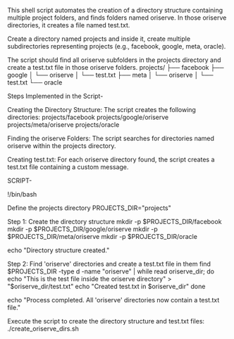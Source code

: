This shell script automates the creation of a directory structure containing multiple project folders, and finds folders named oriserve. In those oriserve directories, it creates a file named test.txt.

Create a directory named projects and inside it, create multiple subdirectories representing projects (e.g., facebook, google, meta, oracle).

The script should find all oriserve subfolders in the projects directory and create a test.txt file in those oriserve folders.
projects/
├── facebook
├── google
│   └── oriserve
│       └── test.txt
├── meta
│   └── oriserve
│       └── test.txt
└── oracle



Steps Implemented in the Script-

Creating the Directory Structure:
The script creates the following directories:
projects/facebook
projects/google/oriserve
projects/meta/oriserve
projects/oracle

Finding the oriserve Folders:
The script searches for directories named oriserve within the projects directory.

Creating test.txt:
For each oriserve directory found, the script creates a test.txt file containing a custom message.

SCRIPT-

!/bin/bash

Define the projects directory
PROJECTS_DIR="projects"

Step 1: Create the directory structure
mkdir -p $PROJECTS_DIR/facebook
mkdir -p $PROJECTS_DIR/google/oriserve
mkdir -p $PROJECTS_DIR/meta/oriserve
mkdir -p $PROJECTS_DIR/oracle

echo "Directory structure created."

Step 2: Find 'oriserve' directories and create a test.txt file in them
find $PROJECTS_DIR -type d -name "oriserve" | while read oriserve_dir; do
    echo "This is the test file inside the oriserve directory" > "$oriserve_dir/test.txt"
    echo "Created test.txt in $oriserve_dir"
done

echo "Process completed. All 'oriserve' directories now contain a test.txt file."

Execute the script to create the directory structure and test.txt files:
./create_oriserve_dirs.sh


